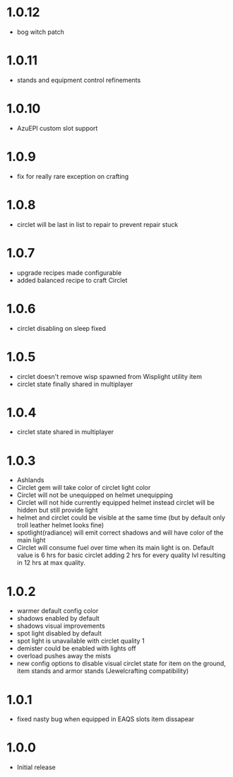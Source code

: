 # 1.0.12
* bog witch patch

# 1.0.11
* stands and equipment control refinements

# 1.0.10
* AzuEPI custom slot support

# 1.0.9
* fix for really rare exception on crafting

# 1.0.8
* circlet will be last in list to repair to prevent repair stuck

# 1.0.7
* upgrade recipes made configurable 
* added balanced recipe to craft Circlet

# 1.0.6
* circlet disabling on sleep fixed

# 1.0.5
* circlet doesn't remove wisp spawned from Wisplight utility item
* circlet state finally shared in multiplayer

# 1.0.4
* circlet state shared in multiplayer

# 1.0.3
* Ashlands
* Circlet gem will take color of circlet light color
* Circlet will not be unequipped on helmet unequipping
* Circlet will not hide currently equipped helmet instead circlet will be hidden but still provide light
* helmet and circlet could be visible at the same time (but by default only troll leather helmet looks fine)
* spotlight(radiance) will emit correct shadows and will have color of the main light
* Circlet will consume fuel over time when its main light is on. Default value is 6 hrs for basic circlet adding 2 hrs for every quality lvl resulting in 12 hrs at max quality.

# 1.0.2
* warmer default config color
* shadows enabled by default
* shadows visual improvements
* spot light disabled by default
* spot light is unavailable with circlet quality 1
* demister could be enabled with lights off
* overload pushes away the mists
* new config options to disable visual circlet state for item on the ground, item stands and armor stands (Jewelcrafting compatibility)

# 1.0.1
* fixed nasty bug when equipped in EAQS slots item dissapear

# 1.0.0
* Initial release